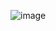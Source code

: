 ![image](https://user-images.githubusercontent.com/97434907/151698742-8a92d250-16af-4085-93d3-fd54eb08df93.png)
